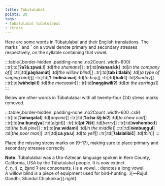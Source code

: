 ```yaml
---
title: Tübatulabal
points: 20
tags: 
- tübatulabal tubatulabal 
- stress
---
```


Here are some words in Tübatulabal and their English translations.
The marks **´** and **`** on a vowel denote primary and secondary stresses respectively, on the syllable containing that vowel.

:::table{.border-hidden .padding-none .no2Count .width-800}
::tr[:td[**ʔaʔàːz̨owáːl**] :td[*the shamans*]]
::tr[:td[**nɨ̀xnanáːk**] :td[*in the company of*]]
::tr[:td[**pàŋhamát**] :td[*the willow blind*]]
::tr[:td[**tab ̀iːtlaláh**] :td[*(a type of singing bird)*]]
::tr[:td[**ʔ ̀ ɨndɨnàːwaí**] :td[*to buy*]]
::tr[:td[**halíːl**] :td[*Sunday*]]
::tr[:td[**wàhcipɨ́ːl**] :td[*the mocassin*]]
::tr[:td[**naŋgàwilíʔ**] :td[*at the earrings*]]
:::

Below are other words in Tübatulabal with all twenty-four (24) stress marks removed.

:::table{.border-hidden .padding-none .no2Count .width-600 .cs9}
::tr[:td[**ʔamaŋatal**] :td[*anyone*]]
::tr[:td[**ʔaːhaːiž̨iːbiʔ**] :td[*to chew cud*]]
::tr[:td[**naːbunz̨iya**] :td[*eight*]]
::tr[:td[**piːʔišt**] :td[*berry*]]
::tr[:td[**wohomboːl**] :td[*the bull pine*]]
::tr[:td[**naːwidami**] :td[*in the middle*]]
::tr[:td[**nɨmbuŋgul**] :td[*the poor man*]]
::tr[:td[**caːyaːu**] :td[*to yell*]]
::tr[:td[**ʔalalalibič**] :td[*thin*]]
:::

Place the missing stress marks on (9–17), making sure to place primary and secondary
stresses correctly.

**Note.** Tübatulabal was a Uto-Aztecan language spoken in Kern County, California, USA by the
Tübatulabal people. It is now extinct.
<br>č, ŋ, š, z̨, ž̨and ʔ are consonants. ɨ is a vowel. ː denotes a long vowel.
<br>A willow blind is a piece of equipment used for bird-hunting.
:i[—Rujul Gandhi, Shardul Chiplunkar]{.right}